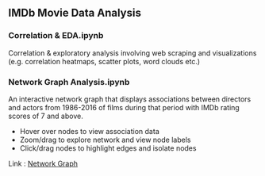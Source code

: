 ## IMDb Movie Data Analysis

### Correlation & EDA.ipynb

Correlation & exploratory analysis involving web scraping and visualizations (e.g. correlation heatmaps, scatter plots, word clouds etc.)

### Network Graph Analysis.ipynb

An interactive network graph that displays associations between directors and actors from 1986-2016 of films during that period with IMDb rating scores of 7 and above.
- Hover over nodes to view association data
- Zoom/drag to explore network and view node labels
- Click/drag nodes to highlight edges and isolate nodes

Link : [Network Graph](https://rachacjh.github.io/IMDb_Movie_Data_Analysis/network_graph.html)
